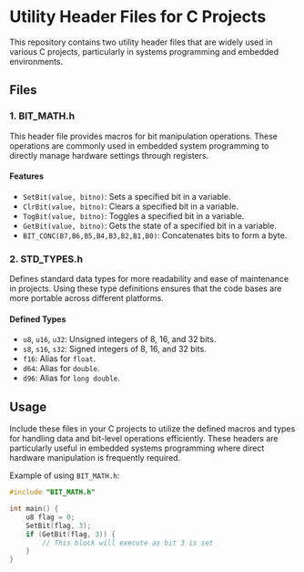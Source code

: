 # Utility Header Files for C Projects

This repository contains two utility header files that are widely used in various C projects, particularly in systems programming and embedded environments.

## Files

### 1. BIT_MATH.h

This header file provides macros for bit manipulation operations. These operations are commonly used in embedded system programming to directly manage hardware settings through registers.

#### Features

- `SetBit(value, bitno)`: Sets a specified bit in a variable.
- `ClrBit(value, bitno)`: Clears a specified bit in a variable.
- `TogBit(value, bitno)`: Toggles a specified bit in a variable.
- `GetBit(value, bitno)`: Gets the state of a specified bit in a variable.
- `BIT_CONC(B7,B6,B5,B4,B3,B2,B1,B0)`: Concatenates bits to form a byte.

### 2. STD_TYPES.h

Defines standard data types for more readability and ease of maintenance in projects. Using these type definitions ensures that the code bases are more portable across different platforms.

#### Defined Types

- `u8`, `u16`, `u32`: Unsigned integers of 8, 16, and 32 bits.
- `s8`, `s16`, `s32`: Signed integers of 8, 16, and 32 bits.
- `f16`: Alias for `float`.
- `d64`: Alias for `double`.
- `d96`: Alias for `long double`.

## Usage

Include these files in your C projects to utilize the defined macros and types for handling data and bit-level operations efficiently. These headers are particularly useful in embedded systems programming where direct hardware manipulation is frequently required.

Example of using `BIT_MATH.h`:

```c
#include "BIT_MATH.h"

int main() {
    u8 flag = 0;
    SetBit(flag, 3);
    if (GetBit(flag, 3)) {
        // This block will execute as bit 3 is set
    }
}
